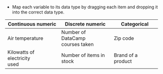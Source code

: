 - Map each variable to its data type by dragging each item and dropping it into the correct data type.

| Continuous numeric               | Discrete numeric                    | Categorical        |
| -------------------------------- | ----------------------------------- | ------------------ |
| Air temperature                  | Number of DataCamp<br>courses taken | Zip code           |
| Kilowatts of electricity<br>used | Number of items in<br>stock         | Brand of a product |
